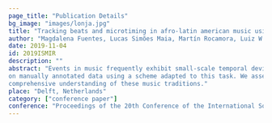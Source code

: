 ```yaml
---
page_title: "Publication Details"
bg_image: "images/lonja.jpg" 
title: "Tracking beats and microtiming in afro-latin american music using conditional random fields and deep learning"  
author: "Magdalena Fuentes, Lucas Simões Maia, Martín Rocamora, Luiz W. P. Biscainho, Helene C. Crayencour, Slim Essid, and Juan P. Bello"  
date: 2019-11-04 
id: 2019ISMIR
description: ""  
abstract: "Events in music frequently exhibit small-scale temporal deviations (microtiming), with respect to the underlying regular metrical grid. In some cases, as in music from the Afro-Latin American tradition, such deviations appear systematically, disclosing their structural importance in rhythmic and stylistic configuration. In this work we explore the idea of automatically and jointly tracking beats and microtiming in timekeeper instruments of Afro-Latin American music, in particular Brazilian samba and Uruguayan candombe. To that end, we propose a language model based on conditional random fields that integrates beat and onset likelihoods as observations. We derive those activations using deep neural networks and evaluate its performance
on manually annotated data using a scheme adapted to this task. We assess our approach in controlled conditions suitable for these timekeeper instruments, and study the microtiming profiles’ dependency on genre and performer, illustrating promising aspects of this technique towards a more
comprehensive understanding of these music traditions."  
place: "Delft, Netherlands"  
category: ["conference paper"]
conference: "Proceedings of the 20th Conference of the International Society for Music Information Retrieval (ISMIR 2019)"  
---
```

